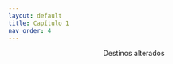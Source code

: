```yaml
---
layout: default
title: Capítulo 1
nav_order: 4
---
```


<p style="text-align: center;"> Destinos alterados </p>


